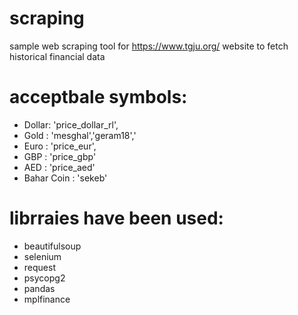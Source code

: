 # scraping
sample web scraping tool for https://www.tgju.org/ website to fetch historical financial data

# acceptbale symbols:
  -	Dollar: 'price_dollar_rl', 
  -	Gold : 'mesghal','geram18','
  -	Euro : 'price_eur',
  -	GBP : 'price_gbp'
  -	AED : 'price_aed'
  - Bahar Coin : 'sekeb'

# librraies have been used:
  - beautifulsoup
  - selenium
  - request
  - psycopg2
  - pandas
  - mplfinance
#
 
